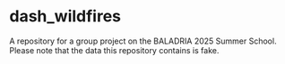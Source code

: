 # dash_wildfires
A repository for a group project on the BALADRIA 2025 Summer School. Please note that the data this repository contains is fake.
